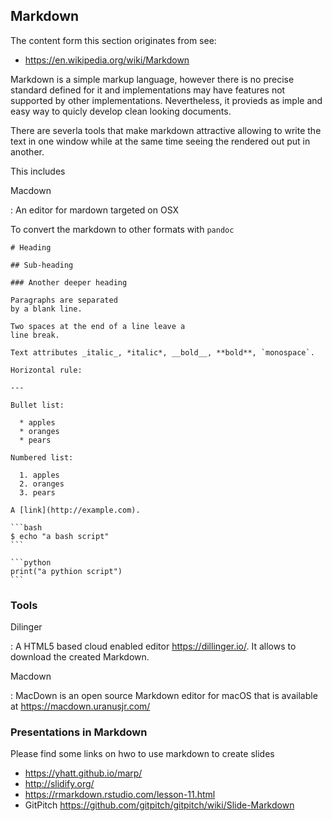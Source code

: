 Markdown
--------

The content form this section originates from see:

-   <https://en.wikipedia.org/wiki/Markdown>

Markdown is a simple markup language, however there is no precise
standard defined for it and implementations may have features not
supported by other implementations. Nevertheless, it provieds as imple
and easy way to quicly develop clean looking documents.

There are severla tools that make markdown attractive allowing to write
the text in one window while at the same time seeing the rendered out
put in another.

This includes

Macdown

:   An editor for mardown targeted on OSX

To convert the markdown to other formats with `pandoc`

    # Heading

    ## Sub-heading

    ### Another deeper heading
     
    Paragraphs are separated
    by a blank line.

    Two spaces at the end of a line leave a  
    line break.

    Text attributes _italic_, *italic*, __bold__, **bold**, `monospace`.

    Horizontal rule:

    ---

    Bullet list:

      * apples
      * oranges
      * pears

    Numbered list:

      1. apples
      2. oranges
      3. pears

    A [link](http://example.com).

    ```bash
    $ echo "a bash script"
    ```

    ```python
    print("a pythion script")
    ```

### Tools

Dilinger

:   A HTML5 based cloud enabled editor <https://dillinger.io/>. It
    allows to download the created Markdown.

Macdown

:   MacDown is an open source Markdown editor for macOS that is
    available at <https://macdown.uranusjr.com/>

### Presentations in Markdown

Please find some links on hwo to use markdown to create slides

-   <https://yhatt.github.io/marp/>
-   <http://slidify.org/>
-   <https://rmarkdown.rstudio.com/lesson-11.html>
-   GitPitch <https://github.com/gitpitch/gitpitch/wiki/Slide-Markdown>
